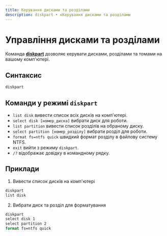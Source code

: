 ```yaml
---
title: Керування дисками та розділами
description: diskpart • кКерування дисками та розділами
---
```


# Управління дисками та розділами

Команда **[diskpart](https://docs.microsoft.com/en-us/windows-server/administration/windows-commands/diskpart 'Microsoft Dosc')** дозволяє керувати дисками, розділами та томами на вашому комп'ютері.

## Синтаксис

```cmd
diskpart
```

## Команди у режимі `diskpart`

- `list disk` вивести список всіх дисків на комп'ютері.
- `select disk [номер_диска]` вибрати диск для роботи.
- `list partition` вивести список розділів на обраному диску.
- `select partition [номер_розділу]` вибрати розділ для роботи.
- `format fs=ntfs quick` швидкий формат розділу в файлову систему NTFS.
- `exit` вийти з режиму `diskpart`.
- `/?` відображає довідку в командному рядку.

## Приклади

1. Вивести список дисків на комп'ютері

```cmd
diskpart
list disk
```

2. Вибрати диск та розділ для форматування

```cmd
diskpart
select disk 1
select partition 2
format fs=ntfs quick
```
